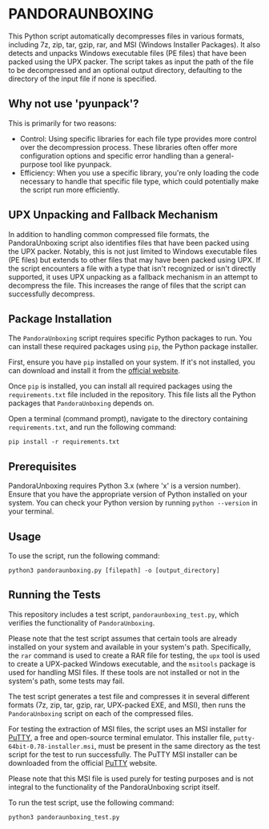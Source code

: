 # PANDORAUNBOXING

This Python script automatically decompresses files in various formats, including 7z, zip, tar, gzip, rar, and MSI (Windows Installer Packages). It also detects and unpacks Windows executable files (PE files) that have been packed using the UPX packer. The script takes as input the path of the file to be decompressed and an optional output directory, defaulting to the directory of the input file if none is specified.

## Why not use 'pyunpack'?
This is primarily for two reasons:
* Control: Using specific libraries for each file type provides more control over the decompression process. These libraries often offer more configuration options and specific error handling than a general-purpose tool like pyunpack.
* Efficiency: When you use a specific library, you're only loading the code necessary to handle that specific file type, which could potentially make the script run more efficiently.

## UPX Unpacking and Fallback Mechanism
In addition to handling common compressed file formats, the PandoraUnboxing script also identifies files that have been packed using the UPX packer. Notably, this is not just limited to Windows executable files (PE files) but extends to other files that may have been packed using UPX. If the script encounters a file with a type that isn't recognized or isn't directly supported, it uses UPX unpacking as a fallback mechanism in an attempt to decompress the file. This increases the range of files that the script can successfully decompress.

## Package Installation
The `PandoraUnboxing` script requires specific Python packages to run. You can install these required packages using `pip`, the Python package installer.

First, ensure you have `pip` installed on your system. If it's not installed, you can download and install it from the [official website](https://pip.pypa.io/en/stable/installation/).

Once `pip` is installed, you can install all required packages using the `requirements.txt` file included in the repository. This file lists all the Python packages that `PandoraUnboxing` depends on.

Open a terminal (command prompt), navigate to the directory containing `requirements.txt`, and run the following command:
```
pip install -r requirements.txt
```

## Prerequisites
PandoraUnboxing requires Python 3.x (where 'x' is a version number). Ensure that you have the appropriate version of Python installed on your system. You can check your Python version by running `python --version` in your terminal.

## Usage
To use the script, run the following command:
``` 
python3 pandoraunboxing.py [filepath] -o [output_directory]
```

## Running the Tests
This repository includes a test script, `pandoraunboxing_test.py`, which verifies the functionality of `PandoraUnboxing`. 

Please note that the test script assumes that certain tools are already installed on your system and available in your system's path. Specifically, the `rar` command is used to create a RAR file for testing, the `upx` tool is used to create a UPX-packed Windows executable, and the `msitools` package is used for handling MSI files. If these tools are not installed or not in the system's path, some tests may fail.

The test script generates a test file and compresses it in several different formats (7z, zip, tar, gzip, rar, UPX-packed EXE, and MSI), then runs the `PandoraUnboxing` script on each of the compressed files.

For testing the extraction of MSI files, the script uses an MSI installer for [PuTTY](https://putty.org/), a free and open-source terminal emulator. This installer file, `putty-64bit-0.78-installer.msi`, must be present in the same directory as the test script for the test to run successfully. The PuTTY MSI installer can be downloaded from the official [PuTTY](https://putty.org/) website.

Please note that this MSI file is used purely for testing purposes and is not integral to the functionality of the PandoraUnboxing script itself.

To run the test script, use the following command:
```
python3 pandoraunboxing_test.py
```